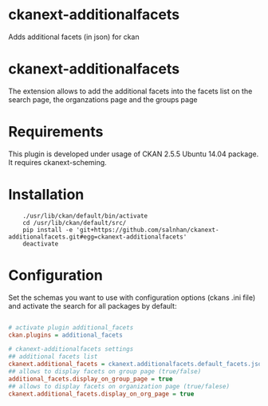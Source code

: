 # ckanext-additionalfacets
Adds additional facets (in json) for ckan 

ckanext-additionalfacets
========================

The extension allows to add the additional facets into the facets list
on the search page, the organzations page and the groups page


Requirements
============

This plugin is developed under usage of CKAN 2.5.5 Ubuntu 14.04 package.
It requires ckanext-scheming.

Installation
============


```{r, engine='bash', install_ckanext-additionalfacets}
    ./usr/lib/ckan/default/bin/activate
    cd /usr/lib/ckan/default/src/
    pip install -e 'git+https://github.com/salnhan/ckanext-additionalfacets.git#egg=ckanext-additionalfacets'
    deactivate
```

Configuration
=============

Set the schemas you want to use with configuration options (ckans .ini file) and activate the search for all packages by default:

```ini

# activate plugin additional_facets
ckan.plugins = additional_facets

# ckanext-additionalfacets settings
## additional facets list
ckanext.additional_facets = ckanext.additionalfacets.default_facets.json
## allows to display facets on group page (true/false)
additional_facets.display_on_group_page = true
## allows to display facets on organization page (true/falese)
ckanext.additional_facets.display_on_org_page = true

```